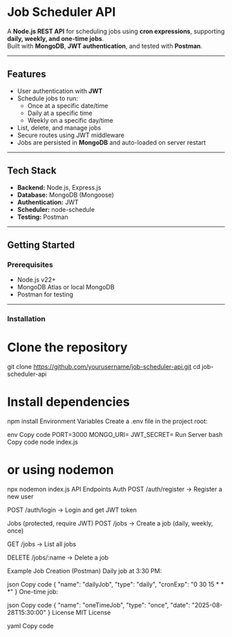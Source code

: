 # Job Scheduler API

A **Node.js REST API** for scheduling jobs using **cron expressions**, supporting **daily, weekly, and one-time jobs**.  
Built with **MongoDB**, **JWT authentication**, and tested with **Postman**.

---

## Features

- User authentication with **JWT**  
- Schedule jobs to run:
  - Once at a specific date/time
  - Daily at a specific time
  - Weekly on a specific day/time
- List, delete, and manage jobs
- Secure routes using JWT middleware
- Jobs are persisted in **MongoDB** and auto-loaded on server restart

---

## Tech Stack

- **Backend:** Node.js, Express.js  
- **Database:** MongoDB (Mongoose)  
- **Authentication:** JWT  
- **Scheduler:** node-schedule  
- **Testing:** Postman  

---

## Getting Started

### Prerequisites

- Node.js v22+
- MongoDB Atlas or local MongoDB
- Postman for testing

---

### Installation


# Clone the repository
git clone https://github.com/yourusername/job-scheduler-api.git
cd job-scheduler-api

# Install dependencies
npm install
Environment Variables
Create a .env file in the project root:

env
Copy code
PORT=3000
MONGO_URI=<Your MongoDB URI>
JWT_SECRET=<Your JWT Secret>
Run Server
bash
Copy code
node index.js
# or using nodemon
npx nodemon index.js
API Endpoints
Auth
POST /auth/register → Register a new user

POST /auth/login → Login and get JWT token

Jobs (protected, require JWT)
POST /jobs → Create a job (daily, weekly, once)

GET /jobs → List all jobs

DELETE /jobs/:name → Delete a job

Example Job Creation (Postman)
Daily job at 3:30 PM:

json
Copy code
{
  "name": "dailyJob",
  "type": "daily",
  "cronExp": "0 30 15 * * *"
}
One-time job:

json
Copy code
{
  "name": "oneTimeJob",
  "type": "once",
  "date": "2025-08-28T15:30:00"
}
License
MIT License

yaml
Copy code

